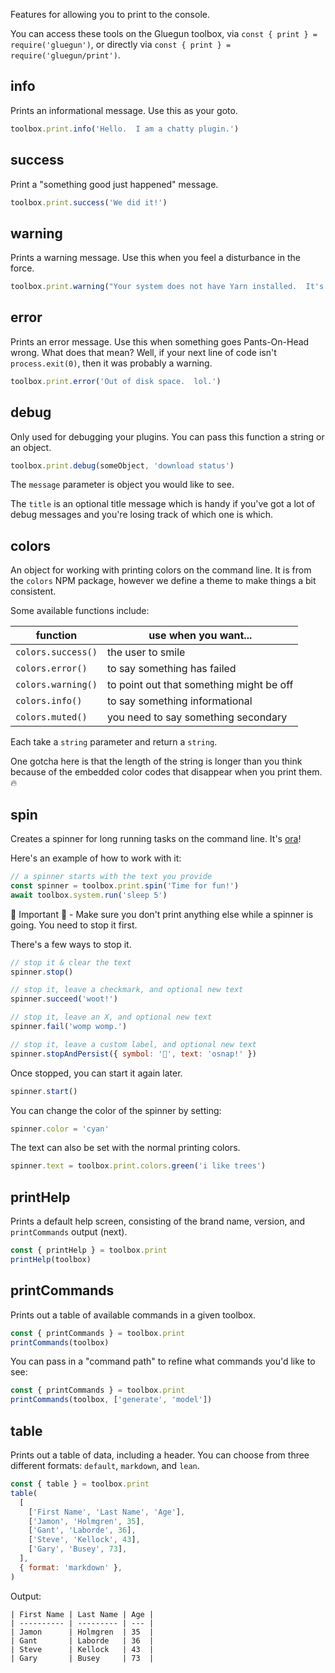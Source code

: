 Features for allowing you to print to the console.

You can access these tools on the Gluegun toolbox, via `const { print } = require('gluegun')`, or directly via `const { print } = require('gluegun/print')`.

## info

Prints an informational message. Use this as your goto.

```js
toolbox.print.info('Hello.  I am a chatty plugin.')
```

## success

Print a "something good just happened" message.

```js
toolbox.print.success('We did it!')
```

## warning

Prints a warning message. Use this when you feel a disturbance in the force.

```js
toolbox.print.warning("Your system does not have Yarn installed.  It's awesome.")
```

## error

Prints an error message. Use this when something goes Pants-On-Head wrong. What does that mean?
Well, if your next line of code isn't `process.exit(0)`, then it was probably a warning.

```js
toolbox.print.error('Out of disk space.  lol.')
```

## debug

Only used for debugging your plugins. You can pass this function a string or an object.

```js
toolbox.print.debug(someObject, 'download status')
```

The `message` parameter is object you would like to see.

The `title` is an optional title message which is handy if you've got a lot of debug messages and
you're losing track of which one is which.

## colors

An object for working with printing colors on the command line. It is from the `colors` NPM package,
however we define a theme to make things a bit consistent.

Some available functions include:

| function           | use when you want...                     |
| ------------------ | ---------------------------------------- |
| `colors.success()` | the user to smile                        |
| `colors.error()`   | to say something has failed              |
| `colors.warning()` | to point out that something might be off |
| `colors.info()`    | to say something informational           |
| `colors.muted()`   | you need to say something secondary      |

Each take a `string` parameter and return a `string`.

One gotcha here is that the length of the string is longer than you think because of the embedded
color codes that disappear when you print them. 🔥

## spin

Creates a spinner for long running tasks on the command line. It's
[ora](https://github.com/sindresorhus/ora)!

Here's an example of how to work with it:

```js
// a spinner starts with the text you provide
const spinner = toolbox.print.spin('Time for fun!')
await toolbox.system.run('sleep 5')
```

🚨 Important 🚨 - Make sure you don't print anything else while a spinner is going. You need to stop
it first.

There's a few ways to stop it.

```js
// stop it & clear the text
spinner.stop()

// stop it, leave a checkmark, and optional new text
spinner.succeed('woot!')

// stop it, leave an X, and optional new text
spinner.fail('womp womp.')

// stop it, leave a custom label, and optional new text
spinner.stopAndPersist({ symbol: '🚨', text: 'osnap!' })
```

Once stopped, you can start it again later.

```js
spinner.start()
```

You can change the color of the spinner by setting:

```js
spinner.color = 'cyan'
```

The text can also be set with the normal printing colors.

```js
spinner.text = toolbox.print.colors.green('i like trees')
```

## printHelp

Prints a default help screen, consisting of the brand name, version, and `printCommands` output (next).

```js
const { printHelp } = toolbox.print
printHelp(toolbox)
```

## printCommands

Prints out a table of available commands in a given toolbox.

```js
const { printCommands } = toolbox.print
printCommands(toolbox)
```

You can pass in a "command path" to refine what commands you'd like to see:

```js
const { printCommands } = toolbox.print
printCommands(toolbox, ['generate', 'model'])
```

## table

Prints out a table of data, including a header. You can choose from three different formats:
`default`, `markdown`, and `lean`.

```js
const { table } = toolbox.print
table(
  [
    ['First Name', 'Last Name', 'Age'],
    ['Jamon', 'Holmgren', 35],
    ['Gant', 'Laborde', 36],
    ['Steve', 'Kellock', 43],
    ['Gary', 'Busey', 73],
  ],
  { format: 'markdown' },
)
```

Output:

```
| First Name | Last Name | Age |
| ---------- | --------- | --- |
| Jamon      | Holmgren  | 35  |
| Gant       | Laborde   | 36  |
| Steve      | Kellock   | 43  |
| Gary       | Busey     | 73  |
```
